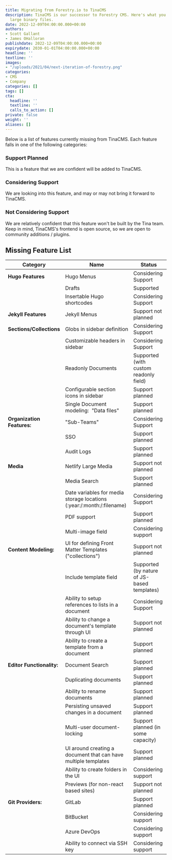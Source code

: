 ```yaml
---
title: Migrating from Forestry.io to TinaCMS 
description: TinaCMS is our successor to Forestry CMS. Here's what you need to know about migrating.
  large binary files.
date: 2022-12-09T04:00:00.000+00:00
authors:
- Scott Gallant
- James OHalloran
publishdate: 2022-12-09T04:00:00.000+00:00
expirydate: 2030-01-01T04:00:00.000+00:00
headline: ''
textline: ''
images:
- "/uploads/2021/04/next-iteration-of-forestry.png"
categories:
- CMS
- Company
categories: []
tags: []
cta:
  headline: ''
  textline: ''
  calls_to_action: []
private: false
weight: ''
aliases: []
---
```



Below is a list of features currently missing from TinaCMS. Each feature falls in one of the following categories:

### Support Planned

This is a feature that we are confident will be added to TinaCMS.

### Considering Support

We are looking into this feature, and may or may not bring it forward to TinaCMS.

### Not Considering Support

We are relatively confident that this feature won't be built by the Tina team. 
Keep in mind, TinaCMS's frontend is open source, so we are open to community additions / plugins. 

## Missing Feature List


| Category | Name | Status |
|----------|------|--------|
|**Hugo Features**   |Hugo Menus  |Considering Support       |
|          |Drafts      |Supported        |
|          |Insertable Hugo shortcodes |Considering Support        |
|**Jekyll Features**          |Jekyll Menus |Support not planned        |
|**Sections/Collections**          |Globs in sidebar definition      |Considering Support        |
|          |Customizable headers in sidebar      |Considering Support        |
|          |Readonly Documents      |Supported (with custom readonly field)        |
|          |Configurable section icons in sidebar      |Support planned        |
|          |Single Document modeling:  "Data files"      |Support planned        |
|**Organization Features:**          |"Sub-Teams"      |Considering Support        |
|          |SSO|Support planned        |
|          |Audit Logs|Support planned        |
|**Media**          |Netlify Large Media|Support not planned        |
|          |Media Search|Support planned        |
|          |Date variables for media storage locations (:year:/:month:/:filename)|Considering Support        |
|          |PDF support|Support planned        |
|          |Multi-image field|Considering support        |
|**Content Modeling:**          |UI for defining Front Matter Templates ("collections")    |Support not planned        |
|          |Include template field       |Supported (by nature of JS-based templates)
|          |Ability to setup references to lists in a document       |Considering Support
|          |Ability to change a document's template through UI      |Support not planned
|          |Ability to create a template from a document      |Support planned
|**Editor Functionality:**          |Document Search    |Support planned        |
|          |Duplicating documents      |Support planned
|          |Ability to rename documents      |Support planned
|          |Persisting unsaved changes in a document      |Support planned
|          |Multi-user document-locking       |Support planned (in some capacity)
|          |UI around creating a document that can have multiple templates       |Support planned
|          |Ability to create folders in the UI       |Considering support
|          |Previews (for non-react based sites)       |Support not planned
|**Git Providers:**          |GitLab    |Support planned        |
|         |BitBucket    |Considering support        |
|         |Azure DevOps    |Considering support        |
|         |Ability to connect via SSH key    |Considering support        |
